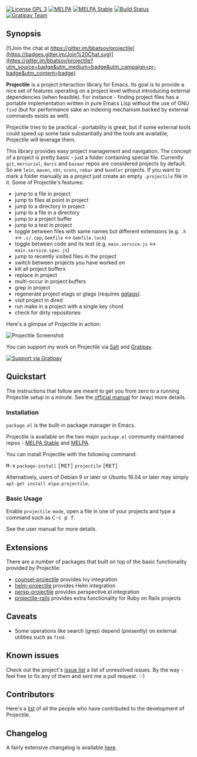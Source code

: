 [![License GPL 3][badge-license]](http://www.gnu.org/licenses/gpl-3.0.txt)
[![MELPA](http://melpa.org/packages/projectile-badge.svg)](http://melpa.org/#/projectile)
[![MELPA Stable](http://stable.melpa.org/packages/projectile-badge.svg)](http://stable.melpa.org/#/projectile)
[![Build Status](https://travis-ci.org/bbatsov/projectile.png?branch=master)](https://travis-ci.org/bbatsov/projectile)
[![Gratipay Team](https://img.shields.io/gratipay/team/projectile.svg?maxAge=2592000)](https://gratipay.com/projectile/)

## Synopsis

[![Join the chat at https://gitter.im/bbatsov/projectile](https://badges.gitter.im/Join%20Chat.svg)](https://gitter.im/bbatsov/projectile?utm_source=badge&utm_medium=badge&utm_campaign=pr-badge&utm_content=badge)

**Projectile** is a project interaction library for Emacs. Its goal is to
provide a nice set of features operating on a project level without
introducing external dependencies (when feasible). For instance -
finding project files has a portable implementation written in pure
Emacs Lisp without the use of GNU `find` (but for performance sake an
indexing mechanism backed by external commands exists as well).

Projectile tries to be practical - portability is great, but if some
external tools could speed up some task substantially and the tools
are available, Projectile will leverage them.

This library provides easy project management and navigation. The
concept of a project is pretty basic - just a folder containing
special file. Currently `git`, `mercurial`, `darcs` and `bazaar` repos
are considered projects by default. So are `lein`, `maven`, `sbt`,
`scons`, `rebar` and `bundler` projects. If you want to mark a folder
manually as a project just create an empty `.projectile` file in
it. Some of Projectile's features:

* jump to a file in project
* jump to files at point in project
* jump to a directory in project
* jump to a file in a directory
* jump to a project buffer
* jump to a test in project
* toggle between files with same names but different extensions (e.g. `.h` <-> `.c/.cpp`, `Gemfile` <-> `Gemfile.lock`)
* toggle between code and its test (e.g. `main.service.js` <-> `main.service.spec.js`)
* jump to recently visited files in the project
* switch between projects you have worked on
* kill all project buffers
* replace in project
* multi-occur in project buffers
* grep in project
* regenerate project etags or gtags (requires [ggtags](https://github.com/leoliu/ggtags)).
* visit project in dired
* run make in a project with a single key chord
* check for dirty repositories

Here's a glimpse of Projectile in action:

![Projectile Screenshot](doc/screenshots/projectile.png)

You can support my work on Projectile via
 [Salt](https://salt.bountysource.com/teams/projectile) and
 [Gratipay](https://www.gratipay.com/projectile).

[![Support via Gratipay](https://cdn.rawgit.com/gratipay/gratipay-badge/2.1.3/dist/gratipay.png)](https://gratipay.com/projectile)

## Quickstart

The instructions that follow are meant to get you from zero to a running Projectile setup
in a minute.  See the
[official manual](http://projectile.readthedocs.org/en/latest/) for (way) more
details.

### Installation

`package.el` is the built-in package manager in Emacs.

Projectile is available on the two major `package.el` community
maintained repos -
[MELPA Stable](http://stable.melpa.org)
and [MELPA](http://melpa.org).

You can install Projectile with the following command:

<kbd>M-x</kbd> `package-install` <kbd>[RET]</kbd> `projectile` <kbd>[RET]</kbd>

Alternatively, users of Debian 9 or later or Ubuntu 16.04 or later may
simply `apt-get install elpa-projectile`.

### Basic Usage

Enable `projectile-mode`, open a file in one of your projects and type a command such as <kbd>C-c p f</kbd>.

See the user manual for more details.

## Extensions

There are a number of packages that built on top of the basic functionality provided by Projectile:

* [counsel-projectile](https://github.com/ericdanan/counsel-projectile) provides Ivy integration
* [helm-projectile](https://github.com/bbatsov/helm-projectile) provides Helm integration
* [persp-projectile](https://github.com/bbatsov/persp-projectile) provides perspective.el integration
* [projectile-rails](https://github.com/asok/projectile-rails) provides extra functionality for Ruby on Rails projects

## Caveats

* Some operations like search (grep) depend (presently) on external
  utilities such as `find`.

## Known issues

Check out the project's
[issue list](https://github.com/bbatsov/projectile/issues?sort=created&direction=desc&state=open)
a list of unresolved issues. By the way - feel free to fix any of them
and sent me a pull request. :-)

## Contributors

Here's a [list](https://github.com/bbatsov/projectile/contributors) of all the people who have contributed to the
development of Projectile.

## Changelog

A fairly extensive changelog is available [here](CHANGELOG.md).

[badge-license]: https://img.shields.io/badge/license-GPL_3-green.svg
